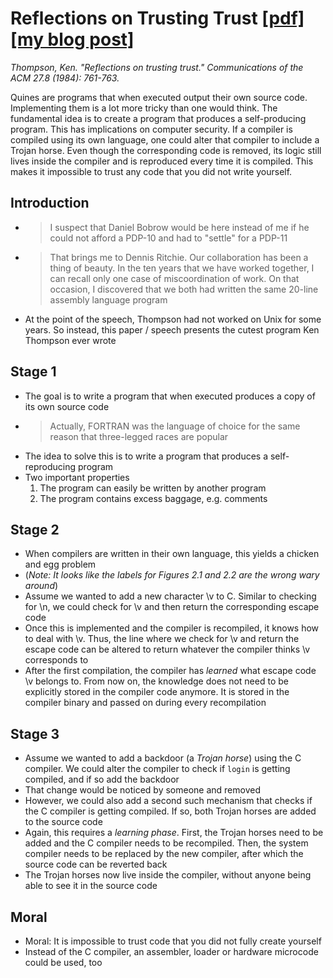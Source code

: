 # Reflections on Trusting Trust [[pdf]](https://www.cs.colorado.edu/~jrblack/class/csci6268/s14/p761-thompson.pdf) [[my blog post]](https://florian.github.io/quines/)

*Thompson, Ken. "Reflections on trusting trust." Communications of the ACM 27.8 (1984): 761-763.*

Quines are programs that when executed output their own source code.
Implementing them is a lot more tricky than one would think.
The fundamental idea is to create a program that produces a self-producing program.
This has implications on computer security.
If a compiler is compiled using its own language, one could alter that compiler to include a Trojan horse.
Even though the corresponding code is removed, its logic still lives inside the compiler and is reproduced every time it is compiled.
This makes it impossible to trust any code that you did not write yourself.

## Introduction

* > I suspect that Daniel Bobrow would be here instead of me if he could not afford a PDP-10 and had to "settle" for a PDP-11
* > That brings me to Dennis Ritchie. Our collaboration has been a thing of beauty. In the ten years that we have worked together, I can recall only one case of miscoordination of work. On that occasion, I discovered that we both had written the same 20-line assembly language program
* At the point of the speech, Thompson had not worked on Unix for some years. So instead, this paper / speech presents the cutest program Ken Thompson ever wrote

## Stage 1

* The goal is to write a program that when executed produces a copy of its own source code
* > Actually, FORTRAN was the language of choice for the same reason that three-legged races are popular
* The idea to solve this is to write a program that produces a self-reproducing program
* Two important properties
    1. The program can easily be written by another program
    2. The program contains excess baggage, e.g. comments

## Stage 2

* When compilers are written in their own language, this yields a chicken and egg problem
* (*Note: It looks like the labels for Figures 2.1 and 2.2 are the wrong wary around*)
* Assume we wanted to add a new character \v to C. Similar to checking for \n, we could check for \v and then return the corresponding escape code
* Once this is implemented and the compiler is recompiled, it knows how to deal with \v. Thus, the line where we check for \v and return the escape code can be altered to return whatever the compiler thinks \v corresponds to
* After the first compilation, the compiler has *learned* what escape code \v belongs to. From now on, the knowledge does not need to be explicitly stored in the compiler code anymore. It is stored in the compiler binary and passed on during every recompilation

## Stage 3

* Assume we wanted to add a backdoor (a *Trojan horse*) using the C compiler. We could alter the compiler to check if `login` is getting compiled, and if so add the backdoor
* That change would be noticed by someone and removed
* However, we could also add a second such mechanism that checks if the C compiler is getting compiled. If so, both Trojan horses are added to the source code
* Again, this requires a *learning phase*. First, the Trojan horses need to be added and the C compiler needs to be recompiled. Then, the system compiler needs to be replaced by the new compiler, after which the source code can be reverted back
* The Trojan horses now live inside the compiler, without anyone being able to see it in the source code

## Moral

* Moral: It is impossible to trust code that you did not fully create yourself
* Instead of the C compiler, an assembler, loader or hardware microcode could be used, too
